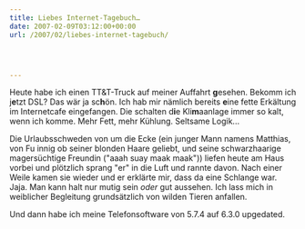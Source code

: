 ```yaml
---
title: Liebes Internet-Tagebuch…
date: 2007-02-09T03:12:00+00:00
url: /2007/02/liebes-internet-tagebuch/




---
```

Heute habe ich einen TT&T-Truck auf meiner Auffahrt **g**esehen. Bekomm ich j**e**tzt DSL? Das wär ja sc**h**ön. Ich hab mir nämlich bereits **e**ine fette Erkältung im Internetcafe eingefangen. Die schalten d**i**e Kli**m**aanlage immer so kalt, wenn ich komme. Mehr Fett, mehr Kühlung. Seltsame Logik...

Die Urlaubsschweden von um die Ecke (ein junger Mann namens Matthias, von Fu innig ob seiner blonden Haare geliebt, und seine schwarzhaarige magersüchtige Freundin ("aaah suay maak maak")) liefen heute am Haus vorbei und plötzlich sprang "er" in die Luft und rannte davon. Nach einer Weile kamen sie wieder und er erklärte mir, dass da eine Schlange war. Jaja. Man kann halt nur mutig sein _oder_ gut aussehen. Ich lass mich in weiblicher Begleitung grundsätzlich von wilden Tieren anfallen.

Und dann habe ich meine Telefonsoftware von 5.7.4 auf 6.3.0 upgedated.
